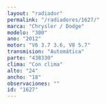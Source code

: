 ```yaml
---
layout: "radiador"
permalink: "/radiadores/1627/"
marca: "Chrysler / Dodge"
modelo: "300"
ano: "2012"
motor: "V6 3.7 3.6, V8 5.7"
transmision: "Automática"
parte: "438330"
clima: "Con clima"
alto: "24"
ancho: "18"
observaciones: ""
id: "1627"
---
```


